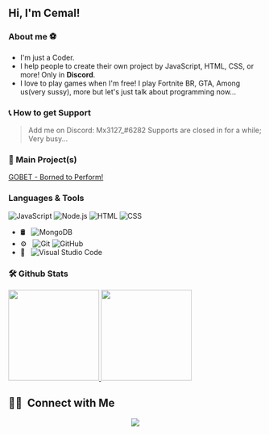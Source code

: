 ## Hi, I'm Cemal!
### About me ⚽
* I'm just a Coder.
* I help people to create their own project by JavaScript, HTML, CSS, or more! Only in **Discord**.
* I love to play games when I'm free! I play Fortnite BR, GTA, Among us(very sussy), more but let's just talk about programming now...

### 📞 How to get Support
> Add me on Discord: Mx3127_#6282
> Supports are closed in for a while; Very busy...

### 🔋 Main Project(s)
[GOBET - Borned to Perform!](https://discord.com/login)

### Languages & Tools
  ![JavaScript](https://img.shields.io/badge/-JavaScript-333333?style=flat&logo=javascript)
  ![Node.js](https://img.shields.io/badge/-Node.js-333333?style=flat&logo=node.js)
  ![HTML](https://img.shields.io/badge/-HTML-333333?style=flat&logo=HTML5)
  ![CSS](https://img.shields.io/badge/-CSS-333333?style=flat&logo=CSS3&logoColor=1572B6)
- 🛢 &nbsp;
  ![MongoDB](https://img.shields.io/badge/-MongoDB-333333?style=flat&logo=mongodb)
- ⚙️ &nbsp;
  ![Git](https://img.shields.io/badge/-Git-333333?style=flat&logo=git)
  ![GitHub](https://img.shields.io/badge/-GitHub-333333?style=flat&logo=github)
- 🔧 &nbsp;
  ![Visual Studio Code](https://img.shields.io/badge/-Visual%20Studio%20Code-333333?style=flat&logo=visual-studio-code&logoColor=007ACC)
  
 ### 🛠 Github Stats 
 <p>
<a href="https://github.com/Mx3127">
  <img height="180em" src="https://github-readme-stats.vercel.app/api?username=Mx3127&show_icons=true&theme=radical" />
  <img height="180em" src="https://github-readme-stats-eight-theta.vercel.app/api/top-langs/?username=Mx3127&theme=radical&layout=compact&exclude_lang=java+r" />
</a>
</p>

##  🤝🏻 &nbsp;Connect with Me

<p align="center">
<a href="mailto:ggohomies@gamil.com"><img src="https://img.shields.io/badge/-Mx3127's Mail-D14836?style=flat-square&logo=Gmail&logoColor=white"/></a>

